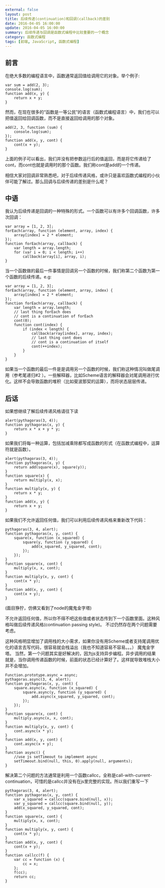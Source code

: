 ```yaml
---
external: false
layout: post
title: 后续传递(continuation)和回调(callback)的差别
date: 2016-04-05 16:00:00
update: 2016-04-05 16:00:00
summary: 后续传递与回调是函数式编程中比较重要的一个概念 
category: 函数式编程
tags: [前端, JavaScript, 函数式编程]
---
```


## 前言

在绝大多数的编程语言中，函数通常返回值给调用它的对象。举个例子:

```
var sum = add(2, 3);
console.log(sum);
function add(x, y) {
    return x + y;
}
```

然而，在现在很多的“函数是一等公民”的语言（函数式编程语言）中，我们也可以把值返回给回调函数，而不是直接返回给调用的那个对象。

```
add(2, 3, function (sum) {
    console.log(sum);
});
function add(x, y, cont) {
    cont(x + y);
}
```

上面的例子可以看出，我们并没有把参数运行后的值返回，而是将它传递给了cont，而cont也就是调用时的那个函数。我们称cont是add的一个传递。

相信大家对回调非常熟悉吧，对于后续传递风格，或许只是喜欢函数式编程的小伙伴可能了解过。那么回调与后续传递的差别是什么呢？

## 中语

我认为后续传递是回调的一种特殊的形式。一个函数可以有许多个回调函数，许多次回调：

```
var array = [1, 2, 3];
forEach(array, function (element, array, index) {
    array[index] = 2 * element;
});
function forEach(array, callback) {
    var length = array.length;
    for (var i = 0; i < length; i++)
        callback(array[i], array, i);
}
```

当一个函数做的最后一件事情是回调另一个函数的时候，我们称第二个函数为第一个函数的后续传递。e.g:

```
var array = [1, 2, 3];
forEach(array, function (element, array, index) {
    array[index] = 2 * element;
});
function forEach(array, callback) {
    var length = array.length;
    // last thing forEach does
    // cont is a continuation of forEach
    cont(0);
    function cont(index) {
        if (index < length) {
            callback(array[index], array, index);
            // last thing cont does
            // cont is a continuation of itself
            cont(++index);
        }
    }
}
```

如果当一个函数的最后一件是是调用另一个函数的时候，我们称这种情况叫做尾调用（参考尾递归#2 ）。一些解释器，比如Scheme语言的解释器会对尾调用进行优化。这样不会导致函数的堆积（比如斐波那契的运算），而将状态层层传递。

## 后话

如果想继续了解后续传递风格请往下读

```
alert(pythagoras(3, 4));
function pythagoras(x, y) {
    return x * x + y * y;
}
```

如果我们将每一种运算，包括加减乘除都写成函数的形式（在函数式编程中，运算符就是函数）。

```
alert(pythagoras(3, 4));
function pythagoras(x, y) {
    return add(square(x), square(y));
}
function square(x) {
    return multiply(x, x);
}
function multiply(x, y) {
    return x * y;
}
function add(x, y) {
    return x + y;
}
```

如果我们不允许返回任何值，我们可以利用后续传递风格来重新改下代码：

```
pythagoras(3, 4, alert);
function pythagoras(x, y, cont) {
    square(x, function (x_squared) {
        square(y, function (y_squared) {
            add(x_squared, y_squared, cont);
        });
    });
}
function square(x, cont) {
    multiply(x, x, cont);
}
function multiply(x, y, cont) {
    cont(x * y);
}
function add(x, y, cont) {
    cont(x + y);
}
```

(面目狰狞，仿佛又看到了node的魔鬼金字塔)

不允许返回任何值，所以你不得不吧这些值或者状态传到下一个函数里面。这种风格叫做后续传递风格(continuation passing style)。
不过仍然存在两个问题需要考虑。

这种风格明显增加了调用栈的大小需求，如果你没有用Scheme或者支持尾调用优化的语言去写代码，很容易就会栈溢出（我也不知道容易不容易。。。）
魔鬼金字塔。
当然，第一个问题其实是好解决的，因为js支持异步编程。异步调用的结果就是，当你调用传递函数的时候，前面的状态已经计算好了。这样就导致堆栈大小并不会增加。

```
Function.prototype.async = async;
pythagoras.async(3, 4, alert);
function pythagoras(x, y, cont) {
    square.async(x, function (x_squared) {
        square.async(y, function (y_squared) {
            add.async(x_squared, y_squared, cont);
        });
    });
}
function square(x, cont) {
    multiply.async(x, x, cont);
}
function multiply(x, y, cont) {
    cont.async(x * y);
}
function add(x, y, cont) {
    cont.async(x + y);
}
function async() {
    //use js setTimeout to implement async
    setTimeout.bind(null, this, 0).apply(null, arguments);
}
```

解决第二个问题的方法通常是利用一个函数callcc，全称是call-with-current-continuation，可惜的是callcc并没有在js里完整的实现。所以我们重写一下

```
pythagoras(3, 4, alert);
function pythagoras(x, y, cont) {
    var x_squared = callcc(square.bind(null, x));
    var y_squared = callcc(square.bind(null, y));
    add(x_squared, y_squared, cont);
}
function square(x, cont) {
    multiply(x, x, cont);
}
function multiply(x, y, cont) {
    cont(x * y);
}
function add(x, y, cont) {
    cont(x + y);
}
function callcc(f) {
    var cc = function (x) {
        cc = x;
    };
    f(cc);
    return cc;
}
```